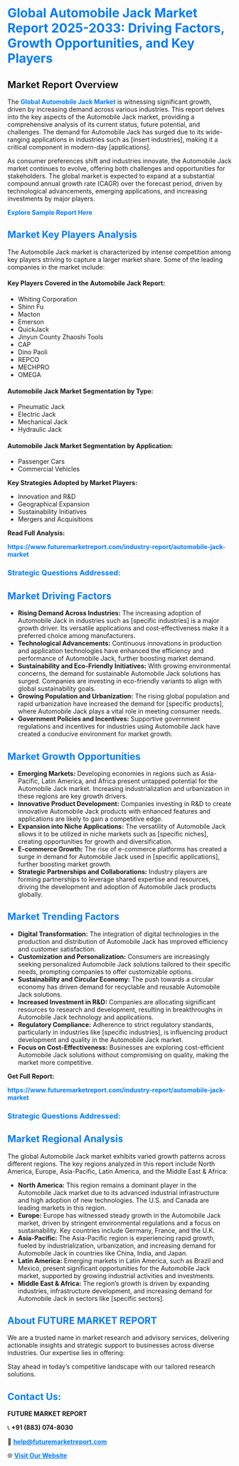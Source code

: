 <h1 style="color: #007BFF;">Global Automobile Jack Market Report 2025-2033: Driving Factors, Growth Opportunities, and Key Players</h1>

<section id="overview">
<h2>Market Report Overview</h2>
<p>The <a href="https://www.futuremarketreport.com/industry-report/automobile-jack-market" style="color: #007BFF; text-decoration: none;"><strong>Global Automobile Jack Market</strong></a> is witnessing significant growth, driven by increasing demand across various industries. This report delves into the key aspects of the Automobile Jack market, providing a comprehensive analysis of its current status, future potential, and challenges. The demand for Automobile Jack has surged due to its wide-ranging applications in industries such as [insert industries], making it a critical component in modern-day [applications].</p>
<p>As consumer preferences shift and industries innovate, the Automobile Jack market continues to evolve, offering both challenges and opportunities for stakeholders. The global market is expected to expand at a substantial compound annual growth rate (CAGR) over the forecast period, driven by technological advancements, emerging applications, and increasing investments by major players.</p>
</section>

<section id="overview">
<p><a href="https://www.futuremarketreport.com/request-sample/reportId=84862" style="color: #007BFF; text-decoration: none;"><strong>Explore Sample Report Here</strong></a></p>
</section>

<section id="key-players">
<h2 style="color: #007BFF;">Market Key Players Analysis</h2>
<p>The Automobile Jack market is characterized by intense competition among key players striving to capture a larger market share. Some of the leading companies in the market include:</p>
<h4>Key Players Covered in the Automobile Jack Report:</h4>
<ul><li>Whiting Corporation</li><li>Shinn Fu</li><li>Macton</li><li>Emerson</li><li>QuickJack</li><li>Jinyun County Zhaoshi Tools</li><li>CAP</li><li>Dino Paoli</li><li>REPCO</li><li>MECHPRO</li><li>OMEGA</li></ul>
<h4>Automobile Jack Market Segmentation by Type:</h4>
<ul><li>Pneumatic Jack</li><li>Electric Jack</li><li>Mechanical Jack</li><li>Hydraulic Jack</li></ul>

<h4>Automobile Jack Market Segmentation by Application:</h4>
<ul><li>Passenger Cars</li><li>Commercial Vehicles</li></ul>
<p><strong>Key Strategies Adopted by Market Players:</strong></p>
<ul>
<li>Innovation and R&D</li>
<li>Geographical Expansion</li>
<li>Sustainability Initiatives</li>
<li>Mergers and Acquisitions</li>
</ul>
</section>

<section>
<p><strong>Read Full Analysis: </strong></p><a href="https://www.futuremarketreport.com/industry-report/automobile-jack-market" style="color: #007BFF; text-decoration: none;"><strong>https://www.futuremarketreport.com/industry-report/automobile-jack-market</strong></a>
<h3 style="color: #007BFF;">Strategic Questions Addressed:</h3>
</section>

<section id="driving-factors">
<h2 style="color: #007BFF;">Market Driving Factors</h2>
<ul>
<li><strong>Rising Demand Across Industries:</strong> The increasing adoption of Automobile Jack in industries such as [specific industries] is a major growth driver. Its versatile applications and cost-effectiveness make it a preferred choice among manufacturers.</li>
<li><strong>Technological Advancements:</strong> Continuous innovations in production and application technologies have enhanced the efficiency and performance of Automobile Jack, further boosting market demand.</li>
<li><strong>Sustainability and Eco-Friendly Initiatives:</strong> With growing environmental concerns, the demand for sustainable Automobile Jack solutions has surged. Companies are investing in eco-friendly variants to align with global sustainability goals.</li>
<li><strong>Growing Population and Urbanization:</strong> The rising global population and rapid urbanization have increased the demand for [specific products], where Automobile Jack plays a vital role in meeting consumer needs.</li>
<li><strong>Government Policies and Incentives:</strong> Supportive government regulations and incentives for industries using Automobile Jack have created a conducive environment for market growth.</li>
</ul>
</section>

<section id="growth-opportunities">
<h2 style="color: #007BFF;">Market Growth Opportunities</h2>
<ul>
<li><strong>Emerging Markets:</strong> Developing economies in regions such as Asia-Pacific, Latin America, and Africa present untapped potential for the Automobile Jack market. Increasing industrialization and urbanization in these regions are key growth drivers.</li>
<li><strong>Innovative Product Development:</strong> Companies investing in R&D to create innovative Automobile Jack products with enhanced features and applications are likely to gain a competitive edge.</li>
<li><strong>Expansion into Niche Applications:</strong> The versatility of Automobile Jack allows it to be utilized in niche markets such as [specific niches], creating opportunities for growth and diversification.</li>
<li><strong>E-commerce Growth:</strong> The rise of e-commerce platforms has created a surge in demand for Automobile Jack used in [specific applications], further boosting market growth.</li>
<li><strong>Strategic Partnerships and Collaborations:</strong> Industry players are forming partnerships to leverage shared expertise and resources, driving the development and adoption of Automobile Jack products globally.</li>
</ul>
</section>

<section id="trending-factors">
<h2 style="color: #007BFF;">Market Trending Factors</h2>
<ul>
<li><strong>Digital Transformation:</strong> The integration of digital technologies in the production and distribution of Automobile Jack has improved efficiency and customer satisfaction.</li>
<li><strong>Customization and Personalization:</strong> Consumers are increasingly seeking personalized Automobile Jack solutions tailored to their specific needs, prompting companies to offer customizable options.</li>
<li><strong>Sustainability and Circular Economy:</strong> The push towards a circular economy has driven demand for recyclable and reusable Automobile Jack solutions.</li>
<li><strong>Increased Investment in R&D:</strong> Companies are allocating significant resources to research and development, resulting in breakthroughs in Automobile Jack technology and applications.</li>
<li><strong>Regulatory Compliance:</strong> Adherence to strict regulatory standards, particularly in industries like [specific industries], is influencing product development and quality in the Automobile Jack market.</li>
<li><strong>Focus on Cost-Effectiveness:</strong> Businesses are exploring cost-efficient Automobile Jack solutions without compromising on quality, making the market more competitive.</li>
</ul>
</section>

<section>
<p><strong>Get Full Report: </strong></p><a href="https://www.futuremarketreport.com/industry-report/automobile-jack-market" style="color: #007BFF; text-decoration: none;"><strong>https://www.futuremarketreport.com/industry-report/automobile-jack-market</strong></a>
<h3 style="color: #007BFF;">Strategic Questions Addressed:</h3>
</section>


<section id="regional-analysis">
<h2 style="color: #007BFF;">Market Regional Analysis</h2>
<p>The global Automobile Jack market exhibits varied growth patterns across different regions. The key regions analyzed in this report include North America, Europe, Asia-Pacific, Latin America, and the Middle East & Africa:</p>
<ul>
<li><strong>North America:</strong> This region remains a dominant player in the Automobile Jack market due to its advanced industrial infrastructure and high adoption of new technologies. The U.S. and Canada are leading markets in this region.</li>
<li><strong>Europe:</strong> Europe has witnessed steady growth in the Automobile Jack market, driven by stringent environmental regulations and a focus on sustainability. Key countries include Germany, France, and the U.K.</li>
<li><strong>Asia-Pacific:</strong> The Asia-Pacific region is experiencing rapid growth, fueled by industrialization, urbanization, and increasing demand for Automobile Jack in countries like China, India, and Japan.</li>
<li><strong>Latin America:</strong> Emerging markets in Latin America, such as Brazil and Mexico, present significant opportunities for the Automobile Jack market, supported by growing industrial activities and investments.</li>
<li><strong>Middle East & Africa:</strong> The region’s growth is driven by expanding industries, infrastructure development, and increasing demand for Automobile Jack in sectors like [specific sectors].</li>
</ul>
</section>

<footer>
<h2 style="color: #007BFF;">About FUTURE MARKET REPORT</h2>
<p>We are a trusted name in market research and advisory services, delivering actionable insights and strategic support to businesses across diverse industries. Our expertise lies in offering:</p>

<p>Stay ahead in today’s competitive landscape with our tailored research solutions.</p>

<h2 style="color: #007BFF;">Contact Us:</h2>
<p><strong>FUTURE MARKET REPORT</strong></p>
<p>📞 <strong>+91 (883) 074-8030</strong></p>
<p>📧 <strong><a href="mailto:help@futuremarketreport.com" style="color: #007BFF;">help@futuremarketreport.com</a></strong></p>
<p>🌐 <strong><a href="https://www.futuremarketreport.com/" style="color: #007BFF;">Visit Our Website</a></strong></p>
</footer>